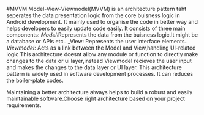 #MVVM 
Model-View-Viewmodel(MVVM) is an architecture pattern taht seperates the data presentation logic from the core buisness logic in Android development. It mainly used to organise the code in better way and helps developers to easily update code easily. It consists of three main components:
_Model_:Represents the data from the buisness logic.It might be a database or APIs etc..
_View: Represents the user interface elements..
_Viewmodel_: Acts as a link between the Model and View,handling UI-related logic
This architecture doesnt allow any module or function to directly make changes to the data or ui layer,instead Viewmodel recieves the user input and makes the changes to the data layer or UI layer. This architecture pattern is widely used in software development processes. It can reduces the boiler-plate codes.

Maintaining a better architecture always helps to build a robust and easily maintainable software.Choose right architecture based on your project requirements.

